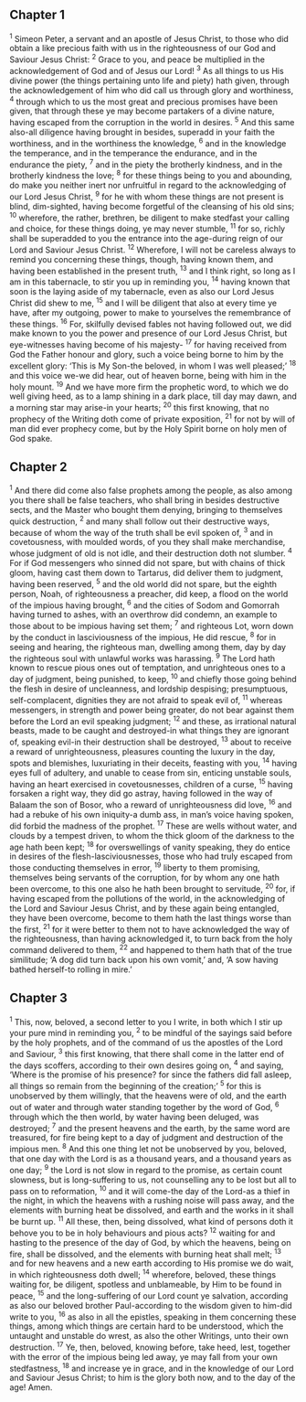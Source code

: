 ## Chapter 1

<sup>1</sup> Simeon Peter, a servant and an apostle of Jesus Christ, to those who did obtain a like precious faith with us in the righteousness of our God and Saviour Jesus Christ:
<sup>2</sup> Grace to you, and peace be multiplied in the acknowledgement of God and of Jesus our Lord!
<sup>3</sup> As all things to us His divine power (the things pertaining unto life and piety) hath given, through the acknowledgement of him who did call us through glory and worthiness,
<sup>4</sup> through which to us the most great and precious promises have been given, that through these ye may become partakers of a divine nature, having escaped from the corruption in the world in desires.
<sup>5</sup> And this same also-all diligence having brought in besides, superadd in your faith the worthiness, and in the worthiness the knowledge,
<sup>6</sup> and in the knowledge the temperance, and in the temperance the endurance, and in the endurance the piety,
<sup>7</sup> and in the piety the brotherly kindness, and in the brotherly kindness the love;
<sup>8</sup> for these things being to you and abounding, do make you neither inert nor unfruitful in regard to the acknowledging of our Lord Jesus Christ,
<sup>9</sup> for he with whom these things are not present is blind, dim-sighted, having become forgetful of the cleansing of his old sins;
<sup>10</sup> wherefore, the rather, brethren, be diligent to make stedfast your calling and choice, for these things doing, ye may never stumble,
<sup>11</sup> for so, richly shall be superadded to you the entrance into the age-during reign of our Lord and Saviour Jesus Christ.
<sup>12</sup> Wherefore, I will not be careless always to remind you concerning these things, though, having known them, and having been established in the present truth,
<sup>13</sup> and I think right, so long as I am in this tabernacle, to stir you up in reminding you,
<sup>14</sup> having known that soon is the laying aside of my tabernacle, even as also our Lord Jesus Christ did shew to me,
<sup>15</sup> and I will be diligent that also at every time ye have, after my outgoing, power to make to yourselves the remembrance of these things.
<sup>16</sup> For, skilfully devised fables not having followed out, we did make known to you the power and presence of our Lord Jesus Christ, but eye-witnesses having become of his majesty-
<sup>17</sup> for having received from God the Father honour and glory, such a voice being borne to him by the excellent glory: ‘This is My Son-the beloved, in whom I was well pleased;’
<sup>18</sup> and this voice we-we did hear, out of heaven borne, being with him in the holy mount.
<sup>19</sup> And we have more firm the prophetic word, to which we do well giving heed, as to a lamp shining in a dark place, till day may dawn, and a morning star may arise-in your hearts;
<sup>20</sup> this first knowing, that no prophecy of the Writing doth come of private exposition,
<sup>21</sup> for not by will of man did ever prophecy come, but by the Holy Spirit borne on holy men of God spake.
## Chapter 2

<sup>1</sup> And there did come also false prophets among the people, as also among you there shall be false teachers, who shall bring in besides destructive sects, and the Master who bought them denying, bringing to themselves quick destruction,
<sup>2</sup> and many shall follow out their destructive ways, because of whom the way of the truth shall be evil spoken of,
<sup>3</sup> and in covetousness, with moulded words, of you they shall make merchandise, whose judgment of old is not idle, and their destruction doth not slumber.
<sup>4</sup> For if God messengers who sinned did not spare, but with chains of thick gloom, having cast them down to Tartarus, did deliver them to judgment, having been reserved,
<sup>5</sup> and the old world did not spare, but the eighth person, Noah, of righteousness a preacher, did keep, a flood on the world of the impious having brought,
<sup>6</sup> and the cities of Sodom and Gomorrah having turned to ashes, with an overthrow did condemn, an example to those about to be impious having set them;
<sup>7</sup> and righteous Lot, worn down by the conduct in lasciviousness of the impious, He did rescue,
<sup>8</sup> for in seeing and hearing, the righteous man, dwelling among them, day by day the righteous soul with unlawful works was harassing.
<sup>9</sup> The Lord hath known to rescue pious ones out of temptation, and unrighteous ones to a day of judgment, being punished, to keep,
<sup>10</sup> and chiefly those going behind the flesh in desire of uncleanness, and lordship despising; presumptuous, self-complacent, dignities they are not afraid to speak evil of,
<sup>11</sup> whereas messengers, in strength and power being greater, do not bear against them before the Lord an evil speaking judgment;
<sup>12</sup> and these, as irrational natural beasts, made to be caught and destroyed-in what things they are ignorant of, speaking evil-in their destruction shall be destroyed,
<sup>13</sup> about to receive a reward of unrighteousness, pleasures counting the luxury in the day, spots and blemishes, luxuriating in their deceits, feasting with you,
<sup>14</sup> having eyes full of adultery, and unable to cease from sin, enticing unstable souls, having an heart exercised in covetousnesses, children of a curse,
<sup>15</sup> having forsaken a right way, they did go astray, having followed in the way of Balaam the son of Bosor, who a reward of unrighteousness did love,
<sup>16</sup> and had a rebuke of his own iniquity-a dumb ass, in man’s voice having spoken, did forbid the madness of the prophet.
<sup>17</sup> These are wells without water, and clouds by a tempest driven, to whom the thick gloom of the darkness to the age hath been kept;
<sup>18</sup> for overswellings of vanity speaking, they do entice in desires of the flesh-lasciviousnesses, those who had truly escaped from those conducting themselves in error,
<sup>19</sup> liberty to them promising, themselves being servants of the corruption, for by whom any one hath been overcome, to this one also he hath been brought to servitude,
<sup>20</sup> for, if having escaped from the pollutions of the world, in the acknowledging of the Lord and Saviour Jesus Christ, and by these again being entangled, they have been overcome, become to them hath the last things worse than the first,
<sup>21</sup> for it were better to them not to have acknowledged the way of the righteousness, than having acknowledged it, to turn back from the holy command delivered to them,
<sup>22</sup> and happened to them hath that of the true similitude; ‘A dog did turn back upon his own vomit,’ and, ‘A sow having bathed herself-to rolling in mire.’
## Chapter 3

<sup>1</sup> This, now, beloved, a second letter to you I write, in both which I stir up your pure mind in reminding you,
<sup>2</sup> to be mindful of the sayings said before by the holy prophets, and of the command of us the apostles of the Lord and Saviour,
<sup>3</sup> this first knowing, that there shall come in the latter end of the days scoffers, according to their own desires going on,
<sup>4</sup> and saying, ‘Where is the promise of his presence? for since the fathers did fall asleep, all things so remain from the beginning of the creation;’
<sup>5</sup> for this is unobserved by them willingly, that the heavens were of old, and the earth out of water and through water standing together by the word of God,
<sup>6</sup> through which the then world, by water having been deluged, was destroyed;
<sup>7</sup> and the present heavens and the earth, by the same word are treasured, for fire being kept to a day of judgment and destruction of the impious men.
<sup>8</sup> And this one thing let not be unobserved by you, beloved, that one day with the Lord is as a thousand years, and a thousand years as one day;
<sup>9</sup> the Lord is not slow in regard to the promise, as certain count slowness, but is long-suffering to us, not counselling any to be lost but all to pass on to reformation,
<sup>10</sup> and it will come-the day of the Lord-as a thief in the night, in which the heavens with a rushing noise will pass away, and the elements with burning heat be dissolved, and earth and the works in it shall be burnt up.
<sup>11</sup> All these, then, being dissolved, what kind of persons doth it behove you to be in holy behaviours and pious acts?
<sup>12</sup> waiting for and hasting to the presence of the day of God, by which the heavens, being on fire, shall be dissolved, and the elements with burning heat shall melt;
<sup>13</sup> and for new heavens and a new earth according to His promise we do wait, in which righteousness doth dwell;
<sup>14</sup> wherefore, beloved, these things waiting for, be diligent, spotless and unblameable, by Him to be found in peace,
<sup>15</sup> and the long-suffering of our Lord count ye salvation, according as also our beloved brother Paul-according to the wisdom given to him-did write to you,
<sup>16</sup> as also in all the epistles, speaking in them concerning these things, among which things are certain hard to be understood, which the untaught and unstable do wrest, as also the other Writings, unto their own destruction.
<sup>17</sup> Ye, then, beloved, knowing before, take heed, lest, together with the error of the impious being led away, ye may fall from your own stedfastness,
<sup>18</sup> and increase ye in grace, and in the knowledge of our Lord and Saviour Jesus Christ; to him is the glory both now, and to the day of the age! Amen.